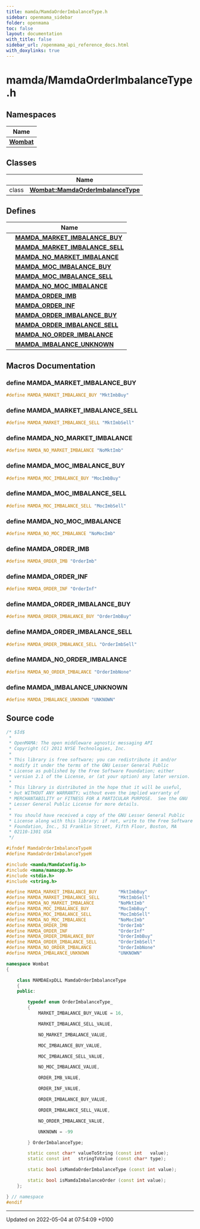 ```yaml
---
title: mamda/MamdaOrderImbalanceType.h
sidebar: openmama_sidebar
folder: openmama
toc: false
layout: documentation
with_title: false
sidebar_url: /openmama_api_reference_docs.html
with_doxylinks: true
---
```


# mamda/MamdaOrderImbalanceType.h



## Namespaces

| Name           |
| -------------- |
| **[Wombat](namespaceWombat.html)**  |

## Classes

|                | Name           |
| -------------- | -------------- |
| class | **[Wombat::MamdaOrderImbalanceType](classWombat_1_1MamdaOrderImbalanceType.html)**  |

## Defines

|                | Name           |
| -------------- | -------------- |
|  | **[MAMDA_MARKET_IMBALANCE_BUY](MamdaOrderImbalanceType_8h.html#define-mamda-market-imbalance-buy)**  |
|  | **[MAMDA_MARKET_IMBALANCE_SELL](MamdaOrderImbalanceType_8h.html#define-mamda-market-imbalance-sell)**  |
|  | **[MAMDA_NO_MARKET_IMBALANCE](MamdaOrderImbalanceType_8h.html#define-mamda-no-market-imbalance)**  |
|  | **[MAMDA_MOC_IMBALANCE_BUY](MamdaOrderImbalanceType_8h.html#define-mamda-moc-imbalance-buy)**  |
|  | **[MAMDA_MOC_IMBALANCE_SELL](MamdaOrderImbalanceType_8h.html#define-mamda-moc-imbalance-sell)**  |
|  | **[MAMDA_NO_MOC_IMBALANCE](MamdaOrderImbalanceType_8h.html#define-mamda-no-moc-imbalance)**  |
|  | **[MAMDA_ORDER_IMB](MamdaOrderImbalanceType_8h.html#define-mamda-order-imb)**  |
|  | **[MAMDA_ORDER_INF](MamdaOrderImbalanceType_8h.html#define-mamda-order-inf)**  |
|  | **[MAMDA_ORDER_IMBALANCE_BUY](MamdaOrderImbalanceType_8h.html#define-mamda-order-imbalance-buy)**  |
|  | **[MAMDA_ORDER_IMBALANCE_SELL](MamdaOrderImbalanceType_8h.html#define-mamda-order-imbalance-sell)**  |
|  | **[MAMDA_NO_ORDER_IMBALANCE](MamdaOrderImbalanceType_8h.html#define-mamda-no-order-imbalance)**  |
|  | **[MAMDA_IMBALANCE_UNKNOWN](MamdaOrderImbalanceType_8h.html#define-mamda-imbalance-unknown)**  |




## Macros Documentation

### define MAMDA_MARKET_IMBALANCE_BUY

```cpp
#define MAMDA_MARKET_IMBALANCE_BUY "MktImbBuy"
```


### define MAMDA_MARKET_IMBALANCE_SELL

```cpp
#define MAMDA_MARKET_IMBALANCE_SELL "MktImbSell"
```


### define MAMDA_NO_MARKET_IMBALANCE

```cpp
#define MAMDA_NO_MARKET_IMBALANCE "NoMktImb"
```


### define MAMDA_MOC_IMBALANCE_BUY

```cpp
#define MAMDA_MOC_IMBALANCE_BUY "MocImbBuy"
```


### define MAMDA_MOC_IMBALANCE_SELL

```cpp
#define MAMDA_MOC_IMBALANCE_SELL "MocImbSell"
```


### define MAMDA_NO_MOC_IMBALANCE

```cpp
#define MAMDA_NO_MOC_IMBALANCE "NoMocImb"
```


### define MAMDA_ORDER_IMB

```cpp
#define MAMDA_ORDER_IMB "OrderImb"
```


### define MAMDA_ORDER_INF

```cpp
#define MAMDA_ORDER_INF "OrderInf"
```


### define MAMDA_ORDER_IMBALANCE_BUY

```cpp
#define MAMDA_ORDER_IMBALANCE_BUY "OrderImbBuy"
```


### define MAMDA_ORDER_IMBALANCE_SELL

```cpp
#define MAMDA_ORDER_IMBALANCE_SELL "OrderImbSell"
```


### define MAMDA_NO_ORDER_IMBALANCE

```cpp
#define MAMDA_NO_ORDER_IMBALANCE "OrderImbNone"
```


### define MAMDA_IMBALANCE_UNKNOWN

```cpp
#define MAMDA_IMBALANCE_UNKNOWN "UNKNOWN"
```


## Source code

```cpp
/* $Id$
 *
 * OpenMAMA: The open middleware agnostic messaging API
 * Copyright (C) 2011 NYSE Technologies, Inc.
 *
 * This library is free software; you can redistribute it and/or
 * modify it under the terms of the GNU Lesser General Public
 * License as published by the Free Software Foundation; either
 * version 2.1 of the License, or (at your option) any later version.
 *
 * This library is distributed in the hope that it will be useful,
 * but WITHOUT ANY WARRANTY; without even the implied warranty of
 * MERCHANTABILITY or FITNESS FOR A PARTICULAR PURPOSE.  See the GNU
 * Lesser General Public License for more details.
 *
 * You should have received a copy of the GNU Lesser General Public
 * License along with this library; if not, write to the Free Software
 * Foundation, Inc., 51 Franklin Street, Fifth Floor, Boston, MA
 * 02110-1301 USA
 */

#ifndef MamdaOrderImbalanceTypeH
#define MamdaOrderImbalanceTypeH

#include <mamda/MamdaConfig.h>
#include <mama/mamacpp.h>
#include <stdio.h>
#include <string.h>

#define MAMDA_MARKET_IMBALANCE_BUY        "MktImbBuy"
#define MAMDA_MARKET_IMBALANCE_SELL       "MktImbSell"
#define MAMDA_NO_MARKET_IMBALANCE         "NoMktImb"
#define MAMDA_MOC_IMBALANCE_BUY           "MocImbBuy"
#define MAMDA_MOC_IMBALANCE_SELL          "MocImbSell"
#define MAMDA_NO_MOC_IMBALANCE            "NoMocImb"
#define MAMDA_ORDER_IMB                   "OrderImb"
#define MAMDA_ORDER_INF                   "OrderInf"
#define MAMDA_ORDER_IMBALANCE_BUY         "OrderImbBuy"
#define MAMDA_ORDER_IMBALANCE_SELL        "OrderImbSell"
#define MAMDA_NO_ORDER_IMBALANCE          "OrderImbNone"
#define MAMDA_IMBALANCE_UNKNOWN           "UNKNOWN"

namespace Wombat
{

    class MAMDAExpDLL MamdaOrderImbalanceType
    {
    public:

        typedef enum OrderImbalanceType_
        {
            MARKET_IMBALANCE_BUY_VALUE = 16,

            MARKET_IMBALANCE_SELL_VALUE,

            NO_MARKET_IMBALANCE_VALUE,

            MOC_IMBALANCE_BUY_VALUE,

            MOC_IMBALANCE_SELL_VALUE,

            NO_MOC_IMBALANCE_VALUE,

            ORDER_IMB_VALUE,

            ORDER_INF_VALUE,

            ORDER_IMBALANCE_BUY_VALUE,

            ORDER_IMBALANCE_SELL_VALUE,

            NO_ORDER_IMBALANCE_VALUE,

            UNKNOWN = -99

        } OrderImbalanceType;

        static const char* valueToString (const int   value);
        static const int   stringToValue (const char* type);

        static bool isMamdaOrderImbalanceType (const int value);

        static bool isMamdaImbalanceOrder (const int value);
    };

} // namespace
#endif
```


-------------------------------

Updated on 2022-05-04 at 07:54:09 +0100
